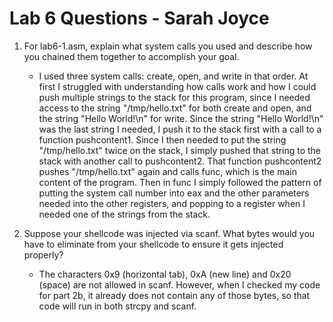 # Lab 6 Questions - Sarah Joyce
1. For lab6-1.asm, explain what system calls you used and describe how you chained them together to accomplish your goal.
	- I used three system calls: create, open, and write in that order. At first I struggled with understanding how calls work and how I could push multiple strings to the stack for this program, since I needed access to the string "/tmp/hello.txt" for both create and open, and the string "Hello World!\n" for write. Since the string "Hello World!\n" was the last string I needed, I push it to the stack first with a call to a function pushcontent1. Since I then needed to put the string "/tmp/hello.txt" twice on the stack, I simply pushed that string to the stack with another call to pushcontent2. That function pushcontent2 pushes "/tmp/hello.txt" again and calls func, which is the main content of the program. Then in func I simply followed the pattern of putting the system call number into eax and the other parameters needed into the other registers, and popping to a register when I needed one of the strings from the stack.
	
2. Suppose your shellcode was injected via scanf. What bytes would you have to eliminate from your shellcode to ensure it gets injected properly?
	- The characters 0x9 (horizontal tab), 0xA (new line) and 0x20 (space) are not allowed in scanf. However, when I checked my code for part 2b, it already does not contain any of those bytes, so that code will run in both strcpy and scanf.
